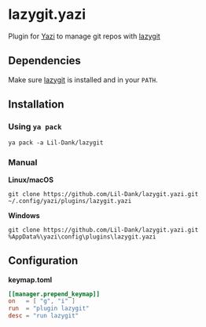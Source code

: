 # lazygit.yazi
Plugin for [Yazi](https://github.com/sxyazi/yazi) to manage git repos with [lazygit](https://github.com/jesseduffield/lazygit)
## Dependencies
Make sure [lazygit](https://github.com/jesseduffield/lazygit) is installed and in your `PATH`.
## Installation

### Using `ya pack`
```
ya pack -a Lil-Dank/lazygit
```

### Manual
**Linux/macOS**
```
git clone https://github.com/Lil-Dank/lazygit.yazi.git ~/.config/yazi/plugins/lazygit.yazi
```
**Windows**
```
git clone https://github.com/Lil-Dank/lazygit.yazi.git %AppData%\yazi\config\plugins\lazygit.yazi
```
## Configuration
**keymap.toml**
```toml
[[manager.prepend_keymap]]
on   = [ "g", "i" ]
run  = "plugin lazygit"
desc = "run lazygit"
```
